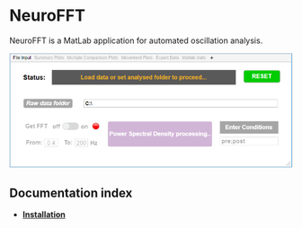 # NeuroFFT
 NeuroFFT is a MatLab application for automated oscillation analysis.
 
 ![Banner](/Images/Interface.PNG)
 
 
 ## Documentation index
- **[Installation](/Docs/Install.md)**
 

